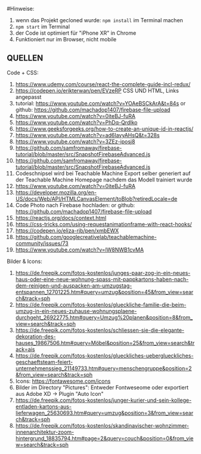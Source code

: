 #Hinweise:
1. wenn das Projekt gecloned wurde: `npm install`  im Terminal machen
2. `npm start` im Terminal
3. der Code ist optimiert für "iPhone XR" in Chrome
4. Funktioniert nur im Browser, nicht mobile



## QUELLEN
Code + CSS:
1. https://www.udemy.com/course/react-the-complete-guide-incl-redux/
2. https://codepen.io/erikterwan/pen/EVzeRP CSS UND HTML, Links angepasst
3. tutorial: https://www.youtube.com/watch?v=YOAeBSCkArA&t=84s or github: https://github.com/machadop1407/firebase-file-upload
4. https://www.youtube.com/watch?v=0iteBJ-fuRA
5. https://www.youtube.com/watch?v=PhDq-QrdIko
6. https://www.geeksforgeeks.org/how-to-create-an-unique-id-in-reactjs/
7. https://www.youtube.com/watch?v=ad6IavyAHsQ&t=328s
8. https://www.youtube.com/watch?v=3ZEz-iposj8
9. https://github.com/samfromaway/firebase-tutorial/blob/master/src/SnapshotFirebaseAdvanced.js
10. https://github.com/samfromaway/firebase-tutorial/blob/master/src/SnapshotFirebaseAdvanced.js
11. Codeschnipsel wird bei Teachable Machine Export selber generiert auf der Teachable Machine Homepage nachdem das Modell trainiert wurde
12. https://www.youtube.com/watch?v=0iteBJ-fuRA
13. https://developer.mozilla.org/en-US/docs/Web/API/HTMLCanvasElement/toBlob?retiredLocale=de
14. Code Photo nach Firebase hochladen: or github: https://github.com/machadop1407/firebase-file-upload
15. https://reactjs.org/docs/context.html
16. https://css-tricks.com/using-requestanimationframe-with-react-hooks/
17. https://codepen.io/eliza-rjb/pen/xmbEWX
18. https://github.com/googlecreativelab/teachablemachine-community/issues/73
19. https://www.youtube.com/watch?v=lW8NWB1cvMA


Bilder & Icons:
1. https://de.freepik.com/fotos-kostenlos/junges-paar-zog-in-ein-neues-haus-oder-eine-neue-wohnung-spass-mit-pappkartons-haben-nach-dem-reinigen-und-auspacken-am-umzugstag-entspannen_12701225.htm#query=umzug&position=45&from_view=search&track=sph
2. https://de.freepik.com/fotos-kostenlos/glueckliche-familie-die-beim-umzug-in-ein-neues-zuhause-wohnungsplaene-durchgeht_26922775.htm#query=Umzug%20planen&position=8&from_view=search&track=sph
3. https://de.freepik.com/fotos-kostenlos/schliessen-sie-die-elegante-dekoration-des-hauses_19867506.htm#query=Möbel&position=25&from_view=search&track=ais
4. https://de.freepik.com/fotos-kostenlos/glueckliches-ueberglueckliches-geschaeftsteam-feiert-unternehmenssieg_21149733.htm#query=menschengruppe&position=2&from_view=search&track=sph
5. Icons: https://fontawesome.com/icons
6. Bilder im Directory "Pictures": Entweder Fontweseome oder exportiert aus Adobe XD -> Plugin "Auto Icon"
7. https://de.freepik.com/fotos-kostenlos/junger-kurier-und-sein-kollege-entladen-kartons-aus-lieferwagen_25630693.htm#query=umzug&position=3&from_view=search&track=sph
8. https://de.freepik.com/fotos-kostenlos/skandinavischer-wohnzimmer-innenarchitektur-zoom-hintergrund_18835794.htm#page=2&query=couch&position=0&from_view=search&track=sph
